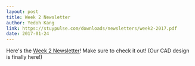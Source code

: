 ```yaml
---
layout: post
title: Week 2 Newsletter
author: Yedoh Kang
link: https://stuypulse.com/downloads/newsletters/week2-2017.pdf
date: 2017-01-24
---
```

Here's the [Week 2 Newsletter](/downloads/newsletters/week2-2017.pdf)! Make sure to check it out! (Our CAD design is finally here!)
